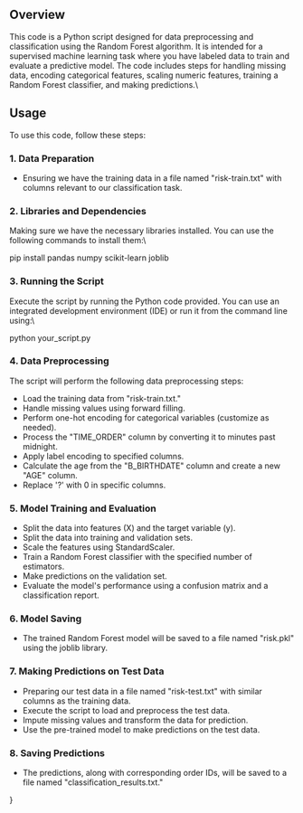 ## Overview

This code is a Python script designed for data preprocessing and classification using the Random Forest algorithm. It is intended for a supervised machine learning task where you have labeled data to train and evaluate a predictive model. The code includes steps for handling missing data, encoding categorical features, scaling numeric features, training a Random Forest classifier, and making predictions.\

## Usage

To use this code, follow these steps:

### 1. Data Preparation

- Ensuring we have the training data in a file named "risk-train.txt" with columns relevant to our classification task.

### 2. Libraries and Dependencies

Making sure we have the necessary libraries installed. You can use the following commands to install them:\


pip install pandas numpy scikit-learn joblib


### 3. Running the Script

Execute the script by running the Python code provided. You can use an integrated development environment (IDE) or run it from the command line using:\

python your_script.py

### 4. Data Preprocessing

The script will perform the following data preprocessing steps:

- Load the training data from "risk-train.txt."
- Handle missing values using forward filling.
- Perform one-hot encoding for categorical variables (customize as needed).
- Process the "TIME_ORDER" column by converting it to minutes past midnight.
- Apply label encoding to specified columns.
- Calculate the age from the "B_BIRTHDATE" column and create a new "AGE" column.
- Replace '?' with 0 in specific columns.

### 5. Model Training and Evaluation

- Split the data into features (X) and the target variable (y).
- Split the data into training and validation sets.
- Scale the features using StandardScaler.
- Train a Random Forest classifier with the specified number of estimators.
- Make predictions on the validation set.
- Evaluate the model's performance using a confusion matrix and a classification report.

### 6. Model Saving

- The trained Random Forest model will be saved to a file named "risk.pkl" using the joblib library.

### 7. Making Predictions on Test Data

- Preparing our test data in a file named "risk-test.txt" with similar columns as the training data.
- Execute the script to load and preprocess the test data.
- Impute missing values and transform the data for prediction.
- Use the pre-trained model to make predictions on the test data.

### 8. Saving Predictions

- The predictions, along with corresponding order IDs, will be saved to a file named "classification_results.txt."

}
